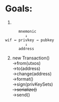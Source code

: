 # Goals:
1. 
```
      mnemonic
         ↓
wif ↔ privkey → pubkey  
         ↓
      address
```

2. new Transaction()  
->from(utxos)  
->to(address)  
->change(address)  
->format()  
->sign(privKeySets)  
~~->serialize()~~  
->send()  